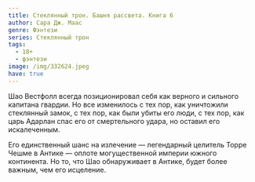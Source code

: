 ```yaml
---
title: Стеклянный трон. Башня рассвета. Книга 6
author: Сара Дж. Маас
genre: Фэнтези
series: Стеклянный трон
tags:
  - 18+
  - фэнтези
image: /img/332624.jpeg
have: true
---
```

Шао Вестфолл всегда позиционировал себя как верного и сильного капитана гвардии. Но все изменилось с тех пор, как уничтожили стеклянный замок, с тех пор, как были убиты его люди, с тех пор, как царь Адарлан спас его от смертельного удара, но оставил его искалеченным.

Его единственный шанс на излечение — легендарный целитель Торре Чешме в Антике — оплоте могущественной империи южного континента. Но то, что Шао обнаруживает в Антике, будет более важным, чем его исцеление.